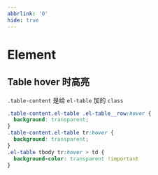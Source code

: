 ```yaml
---
abbrlink: '0'
hide: true
---
```

# Element 

## Table hover 时高亮

`.table-content` 是给 `el-table` 加的 `class`

```css
.table-content.el-table .el-table__row:hover {
  background: transparent;
}
.table-content.el-table tr:hover {
  background: transparent;
}
.el-table tbody tr:hover > td {
  background-color: transparent !important
}
```